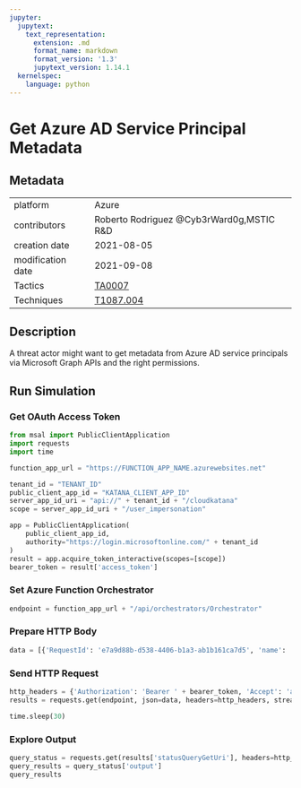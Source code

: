 ```yaml
---
jupyter:
  jupytext:
    text_representation:
      extension: .md
      format_name: markdown
      format_version: '1.3'
      jupytext_version: 1.14.1
  kernelspec:
    language: python
---
```


# Get Azure AD Service Principal Metadata


## Metadata



|                   |    |
|:------------------|:---|
| platform          | Azure |
| contributors      | Roberto Rodriguez @Cyb3rWard0g,MSTIC R&D |
| creation date     | 2021-08-05 |
| modification date | 2021-09-08 |
| Tactics           | [TA0007](https://attack.mitre.org/tactics/TA0007) |
| Techniques        | [T1087.004](https://attack.mitre.org/techniques/T1087/004) |


## Description
A threat actor might want to get metadata from Azure AD service principals via Microsoft Graph APIs and the right permissions.



## Run Simulation


### Get OAuth Access Token

```python
from msal import PublicClientApplication
import requests
import time

function_app_url = "https://FUNCTION_APP_NAME.azurewebsites.net"

tenant_id = "TENANT_ID"
public_client_app_id = "KATANA_CLIENT_APP_ID"
server_app_id_uri = "api://" + tenant_id + "/cloudkatana"
scope = server_app_id_uri + "/user_impersonation"

app = PublicClientApplication(
    public_client_app_id,
    authority="https://login.microsoftonline.com/" + tenant_id
)
result = app.acquire_token_interactive(scopes=[scope])
bearer_token = result['access_token']
```

### Set Azure Function Orchestrator

```python
endpoint = function_app_url + "/api/orchestrators/Orchestrator"
```

### Prepare HTTP Body

```python
data = [{'RequestId': 'e7a9d88b-d538-4406-b1a3-ab1b161ca7d5', 'name': 'Get Azure AD Service Principal Metadata', 'metadata': {'creationDate': '2021-08-05', 'modificationDate': '2021-09-08', 'description': 'A threat actor might want to get metadata from Azure AD service principals via Microsoft Graph APIs and the right permissions.\n', 'contributors': ['Roberto Rodriguez @Cyb3rWard0g', 'MSTIC R&D'], 'mitreAttack': [{'technique': 'T1087.004', 'tactics': ['TA0007']}]}, 'steps': [{'schema': 'atomic', 'id': '9373e945-1046-490a-8721-f7b61c500b9d', 'name': 'Get Azure AD Service Principal Metadata', 'metadata': {'creationDate': '2021-08-05', 'modificationDate': '2021-09-08', 'description': 'A threat actor might want to get metadata from Azure AD service principals via Microsoft Graph APIs and the right permissions.\n', 'contributors': ['Roberto Rodriguez @Cyb3rWard0g', 'MSTIC R&D'], 'mitreAttack': [{'technique': 'T1087.004', 'tactics': ['TA0007']}]}, 'authorization': [{'resource': 'https://graph.microsoft.com/', 'permissionsType': 'application', 'permissions': ['Application.Read.All']}], 'execution': {'type': 'ScriptModule', 'platform': 'Azure', 'executor': 'PowerShell', 'module': {'name': 'CloudKatanaAbilities', 'version': 1.0, 'function': 'Get-CKAzADServicePrincipals'}, 'parameters': {}}, 'file_name': 'get_azure_ad_service_principal_metadata', 'number': 1}]}]
```

### Send HTTP Request

```python
http_headers = {'Authorization': 'Bearer ' + bearer_token, 'Accept': 'application/json','Content-Type': 'application/json'}
results = requests.get(endpoint, json=data, headers=http_headers, stream=False).json()

time.sleep(30)
```

### Explore Output

```python
query_status = requests.get(results['statusQueryGetUri'], headers=http_headers, stream=False).json()
query_results = query_status['output']
query_results
```
